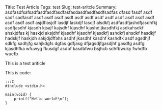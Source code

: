 Title: Test Article
Tags: test
Slug: test-aritcle
Summary: asdfasdfsafsadfasdfasdfasdfasfasdasdfasdfasdfsadfas dfasd fasdf asdf sadf sadfasdf asdf asdf asdf asdf asdf asdf asdf asdf asdf asdf asdf asdf asdf asdf asdf asjdflasjdf lasdjf laskdjf lasdjf alsdkfj asdfasdfjashdfjasdhfkj asdfjasdhf kjasdh kjsajf kajsdhf kjasdhf kjashd jkasdhfkj asdkahsdkf ahskjdfas kj haskjd aksjdhf kjasdhf kjasdhf kjasdkfj ashdkfj ahsdkf hasdkjf hadskjf haskjdh sakjdjdffahs asdhf jkasdhf kasdhf kashdfk asdf agsdhjf sdkfg sadhjfg sahjkdgfs dgfas gdfjasg dfjagsdjfgasdjhf gasdfg asdfg kjasdhfka wfuwyg fkusdgf asdbf kasdbfwu bsjhcb sdhfbwuky fwhdfb wuefb 

This is a test ariticle

This is code:

	:::C
	#include <stdio.h>

	main(void) {
		printf("Hello world!\n");
	}
